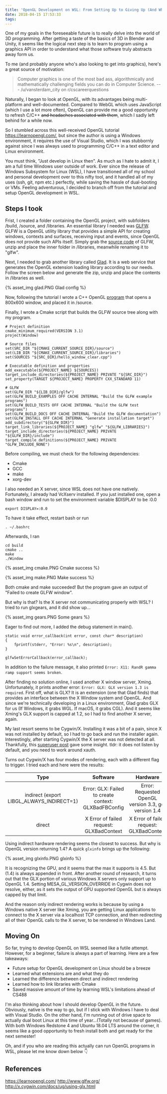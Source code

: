```yaml
---
title: 'OpenGL Development on WSL: From Setting Up to Giving Up (And What I Learned)'
date: 2018-04-15 17:53:33
tags:
---
```

One of my goals in the foreseeable future is to really delve into the world of 3D programming. After getting a taste of the basics of 3D in Blender and Unity, it seems like the logical next step is to learn to program using a graphics API in order to understand what those software truly abstracts away form us.<!-- more -->

To me (and probably anyone who's also looking to get into graphics), here's a great source of motivation:
> Computer graphics is one of the most bad ass, algorithmically and mathematically challenging fields you can do in Computer Science.
>                            --- /u/vansterdam_city on r/cscareerquestions

Naturally, I began to look at OpenGL, with its advantages being multi-platform and well-documented. Compared to WebGL which uses JavaScript (which I use a lot more often), OpenGL can provide me a good opportunity to refresh C/C++ ~~and headaches associated with them~~, which I sadly left behind for a while now.

So I stumbled across this well-received OpenGL tutorial https://learnopengl.com/, but since the author is using a Windows environment, it requires the use of Visual Studio, which I was stubbornly against since I was always used to programming C/C++ in a text editor and Linux environment.

You must think, "Just develop in Linux then". As much as I hate to admit it, I am a full time Windows user outside of work. Ever since the release of Windows Subsystem for Linux (WSL), I have transitioned all of my school and personal development over to this nifty tool, and it handled all of my uses (ssh, git, npm etc.) perfectly, while saving the hassle of dual-booting or VMs. Feeling adventurous, I decided to branch off from the tutorial and setup OpenGL development in WSL.

## Steps I took
Frist, I created a folder containing the OpenGL project, with subfolders /build, /source, and /libraries. An essential library I needed was [GLFW](http://www.glfw.org/). GLFW is a OpenGL utility library that provides a simple API for creating windows, contexts and surfaces, receiving input and events, since OpenGL does not provide such APIs itself. Simply grab the [source code](http://www.glfw.org/download.html) of GLFW, unzip and place the inner folder in /libraries, meanwhile renaming it to "glfw".

Next, I needed to grab another library called [Glad](http://glad.dav1d.de/). It is a web service that generates the OpenGL extension loading library according to our needs. Follow the screen below and generate the zip, unzip and place the contents in /libraries as well.

{% asset_img glad.PNG Glad config %}

Now, following the tutorial I wrote a C++ OpenGL [program](https://learnopengl.com/code_viewer_gh.php?code=src/1.getting_started/1.2.hello_window_clear/hello_window_clear.cpp) that opens a 800x600 window, and placed it in /source.

Finally, I wrote a Cmake script that builds the GLFW source tree along with my program.
```
# Project definition
cmake_minimum_required(VERSION 3.1)
project(Window)

# Source files
set(SRC_DIR "${CMAKE_CURRENT_SOURCE_DIR}/source")
set(LIB_DIR "${CMAKE_CURRENT_SOURCE_DIR}/libraries")
set(SOURCES "${SRC_DIR}/hello_window_clear.cpp")

# Executable definition and properties
add_executable(${PROJECT_NAME} ${SOURCES})
target_include_directories(${PROJECT_NAME} PRIVATE "${SRC_DIR}")
set_property(TARGET ${PROJECT_NAME} PROPERTY CXX_STANDARD 11)

# GLFW
set(GLFW_DIR "${LIB_DIR}/glfw")
set(GLFW_BUILD_EXAMPLES OFF CACHE INTERNAL "Build the GLFW example programs")
set(GLFW_BUILD_TESTS OFF CACHE INTERNAL "Build the GLFW test programs")
set(GLFW_BUILD_DOCS OFF CACHE INTERNAL "Build the GLFW documentation")
set(GLFW_INSTALL OFF CACHE INTERNAL "Generate installation target")
add_subdirectory("${GLFW_DIR}")
target_link_libraries(${PROJECT_NAME} "glfw" "${GLFW_LIBRARIES}")
target_include_directories(${PROJECT_NAME} PRIVATE "${GLFW_DIR}/include")
target_compile_definitions(${PROJECT_NAME} PRIVATE "GLFW_INCLUDE_NONE")
```

Before compiling, we must check for the following dependencies:
- Cmake
- GCC
- make
- xorg-dev

I also needed an X server, since WSL does not have one natively. Fortunately, I already had VcXserv installed.
If you just installed one, open a bash window and run to set the environment variable $DISPLAY to be :0.0
```
export DISPLAY=:0.0
```
To have it take effect, restart bash or run
```
. ~/.bashrc
```

Afterwards, I ran
```
cd build
cmake ..
make
./Window
```
{% asset_img cmake.PNG Cmake success %}

{% asset_img make.PNG Make success %}

Both cmake and make succeeded! But the program gave an output of "Failed to create GLFW window".

But why is that? Is the X server not communicating properly with WSL? I tried to run glxgears, and it did show up...

{% asset_img gears.PNG Some gears %}

Eager to find out more, I added the debug statement in main().
```
static void error_callback(int error, const char* description)
{
    fprintf(stderr, "Error: %s\n", description);
}

glfwSetErrorCallback(error_callback);
```

In addition to the failure message, it also printed `Error: X11: RandR gamma ramp support seems broken`.

After finding no solution online, I used another X window server, Xming. Unfortunately, it prints another error: `Error: GLX: GLX version 1.3 is required`. First off, what is GLX? It is an extension (one that Glad finds) that provides an interface between the X Window system and OpenGL. And since we're technically developing in a Linux environment, Glad grabs GLX for us (If Windows, it grabs WGL. If macOS, it grabs CGL). And it seems like Xming's GLX support is capped at 1.2, so I had to find another X server, again.

My last resort seems to be Cygwin/X. Installing it was a bit of a pain, since X was not installed by default, so I had to go back and run the installer again. Interestingly, after starting Cygwin/X the X server was not detected at all. Thankfully, this [superuser post](https://superuser.com/questions/1180005/cygwin-x-and-windows-subsystem-for-linux) gave some insight. tldr: it does not listen by default, and you need to work around xauth.

Turns out Cygwin/X has four modes of rendering, each with a different flag to trigger. I tried each and here were the results:

| Type     |                       Software                        |          Hardware                                    |
|:--------:|:-----------------------------------------------------:|:----------------------------------------------------:|
| indirect (export LIBGL_ALWAYS_INDIRECT=1) |  Error: GLX: Failed to create context: GLXBadFBConfig | Error: Requested OpenGL version 3.3, got version 1.4 |
| direct   |    X Error of failed request:  GLXBadContext          |   X Error of failed request:  GLXBadContext          |

Using indirect hardware rendering seems the closest to success. But why is OpenGL version returning 1.4? A quick `glxinfo` brings up the following:

{% asset_img glxinfo.PNG glxinfo %}

It is recognizing the GPU, and it seems that the max it supports is 4.5. But (1.4) is always appended in front. After another round of research, it turns out that the GLX portion of various Windows X servers only support up to OpenGL 1.4. Setting MESA_GL_VERSION_OVERRIDE in Cygwin does not resolve, either, as it sets the output of GPU supported OpenGL but is always capped by that limit.

And the reason only indirect rendering works is because by using a Windows native X server like Xming, you are getting Linux applications to connect to the X server via a localhost TCP connection, and then redirecting all of their OpenGL calls to the X server, to be rendered in Windows Land.

## Moving On
So far, trying to develop OpenGL on WSL seemed like a futile attempt. However, for a beginner, failure is always a part of learning. Here are a few takeaways:
- Future setup for OpenGL development on Linux should be a breeze
- Learned what extensions are and what they do
- Learned the difference between direct and indirect rendering
- Learned how to link libraries with Cmake
- Saved massive amount of time by learning WSL's limitations ahead of CS488

I'm also thinking about how I should develop OpenGL in the future. Obviously, native is the way to go, but if I stick with Windows I have to deal with Visual Studio. On the other hand, I'm running out of drive space to actually dual boot Linux at this time of year...(Totally not because of games). With both Windows Redstone 4 and Ubuntu 18.04 LTS around the corner, it seems like a good opportunity to fresh install both and get ready for the next semester!

Oh, and if you who are reading this actually can run OpenGL programs in WSL, please let me know down below 👇

## References
https://learnopengl.com/
http://www.glfw.org/
http://x.cygwin.com/docs/ug/using-glx.html
